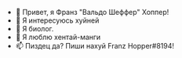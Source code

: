 - 👋 Привет, я Франз "Вальдо Шеффер" Хоппер!
- 👀 Я интересуюсь хуйней
- 🌱 Я биолог.
- 💞️ Я люблю хентай-манги
- 📫 Пиздец да? Пиши нахуй Franz Hopper#8194!

<!---
Куку епта
--->
